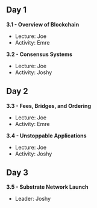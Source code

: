 ## Day 1

**3.1 - Overview of Blockchain**

- Lecture: Joe
- Activity: Emre

**3.2 - Consensus Systems**

- Lecture: Joe
- Activity: Joshy

## Day 2

**3.3 - Fees, Bridges, and Ordering**

- Lecture: Joe
- Activity: Emre

**3.4 - Unstoppable Applications**

- Lecture: Joe
- Activity: Joshy

## Day 3

**3.5 - Substrate Network Launch**

- Leader: Joshy
